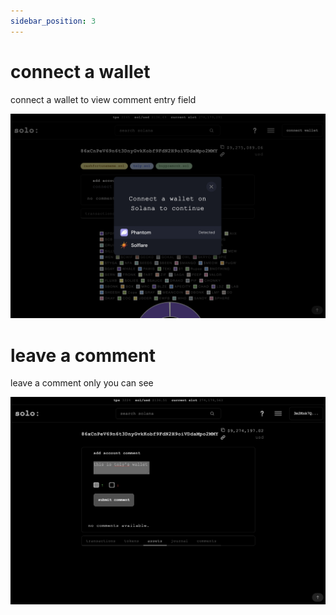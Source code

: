```yaml
---
sidebar_position: 3
---
```


# connect a wallet

connect a wallet to view comment entry field

![connect](../tutorial-basics/public/4.png)

# leave a comment

leave a comment only you can see

![comment](../tutorial-basics/public/5.png)

